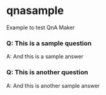 # qnasample
Example to test QnA Maker

### Q: This is a sample question
A: And this is a sample answer

### Q: This is another question
A: And this is another sample answer
